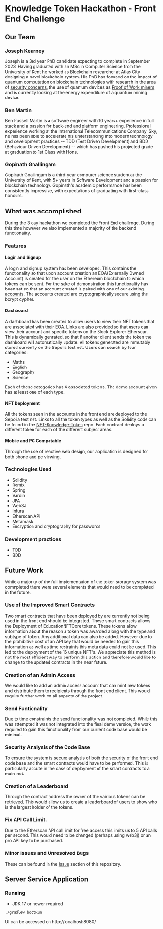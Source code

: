 # Knowledge Token Hackathon - Front End Challenge

## Our Team

### Joseph Kearney 

Joseph is a 3rd year PhD candidate expecting to complete in September 2023. Having graduated with an MSc in Computer Science from the University of Kent he worked as Blockchain researcher at Atlas City designing a novel blockchain system. His PhD has focused on the impact of quantum computation on blockchain technologies with research in the area of [security concerns](https://scholar.google.com/citations?view_op=view_citation&hl=en&user=txAlj-AAAAAJ&authuser=1&citation_for_view=txAlj-AAAAAJ:d1gkVwhDpl0C), the use of quantum devices as [Proof of Work miners](https://scholar.google.com/citations?view_op=view_citation&hl=en&user=txAlj-AAAAAJ&authuser=1&citation_for_view=txAlj-AAAAAJ:9yKSN-GCB0IC) and is currently looking at the energy expenditure of a quantum mining device. 

### Ben Martin

Ben Russell Martin is a software engineer with 10 years+ experience in full stack and a passion for back-end and platform engineering. Professional experience working at the International Telecommunications Company: Sky, he has been able to accelerate his understanding into modern technology and development practices -- TDD (Test Driven Development) and BDD (Behaviour Driven Development) -- which has pushed his projected grade at graduation to 1st Class with Hons.

### Gopinath Gnallingam

Gopinath Gnallingam is a third-year computer science student at the University of Kent, with 5+ years in Software Development and a passion for blockchain technology. Gopinath's academic performance has been consistently impressive, with expectations of graduating with first-class honours.

## What was accomplished 

During the 3 day hackathon we completed the Front End challenge. During this time however we also implemented a majority of the backend functionality. 

### Features

#### Login and Signup 

A login and signup system has been developed. This contains the functionality so that upon account creation an EOA(Externally Owned Account) is created for the user on the Ethereum blockchain to which tokens can be sent. For the sake of demonstration this functionality has been set so that an account created is paired with one of our existing [accounts](https://sepolia.etherscan.io/address/0xd05b7dc35264a651cf0baf51b9f26adcf103c824). The accounts created are cryptographically secure using the bcrypt cypher. 

#### Dashboard

A dashboard has been created to allow users to view their NFT tokens that are associated with their EOA. Links are also provided so that users can view their account and specific tokens on the Block Explorer Etherscan. This is dynamically genrated, so that if another client sends the token the dashboard will automatically update. All tokens generated are immutably stored currently on the Sepolia test net. Users can search by four categories:

- Maths
- English 
- Geography 
- Science 

Each of these categories has 4 associated tokens. The demo account given has at least one of each type. 

#### NFT Deployment

All the tokens seen in the accounts in the front end are deployed to the Sepolia test net. Links to all the token types as well as the Solidity code can be found in the [NFT-Knowledge-Token](https://github.com/Kent-Uni-Oxford-Hackathon/NFT-Knowledge-Token/blob/main/README.md) repo. Each contract deploys a different token for each of the different subject areas. 

#### Mobile and PC Compatable

Through the use of reactive web design, our application is designed for both phone and pc viewing. 

### Technologies Used

- Solidity
- Remix
- Spring 
- Vardin 
- JPA 
- Web3J 
- Infura 
- Etherscan API 
- Metamask 
- Encryption and cryptography for passwords

### Development practices 

- TDD
- BDD

## Future Work

While a majority of the full implementation of the token storage system was comnpleted there were several elements that would need to be completed in the future. 

### Use of the Improved Smart Contracts 

Two smart contracts that have been deployed by are currently not being used in the front end should be integrated. These smart contracts allows the Deployment of EducationNFTCore tokens. These tokens allow information about the reason a token was awarded along with the type and subtype of token. Any additional data can also be added. However due to the prohibitive cost of an API key that would be needed to gain this information as well as time restraints this meta data could not be used. This led to the deployment of the 16 unique NFT's. We appreciate this method is not the most efficient way to perform this action and therefore would like to change to the updated contracts in the near future. 

### Creation of an Admin Access

We would like to add an admin access account that can mint new tokens and distribute them to recipients through the front end client. This would require further work on all aspects of the project. 

### Send Funtionality 

Due to time constraints the send functionality was not completed. While this was attempted it was not integrated into the final demo version, the work required to gain this functionality from our current code base would be minimal. 

### Security Analysis of the Code Base

To ensure the system is secure analysis of both the security of the front end code base and the smart contracts would have to be performed. This is particularly accute in the case of deployment of the smart contracts to a main-net. 

### Creation of a Leaderboard

Through the contract address the owner of the vairious tokens can be retrieved. This would allow us to create a leaderboard of users to show who is the largest holder of the tokens. 

### Fix API Call Limit. 

Due to the Etherscan API call limit for free access this limits us to 5 API calls per second. This would need to be changed (perhaps using web3j) or an pro API key to be purchased.

### Minor Issues and Unresolved Bugs

These can be found in the [Issue](https://github.com/Kent-Uni-Oxford-Hackathon/front-end/issues) section of this repository. 

## Server Service Application
### Running
- JDK 17 or newer required
```shell
./gradlew bootRun
```
UI can be accessed on http://localhost:8080/
